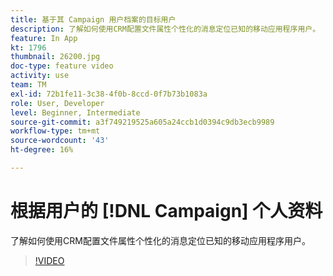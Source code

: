 ```yaml
---
title: 基于其 Campaign 用户档案的目标用户
description: 了解如何使用CRM配置文件属性个性化的消息定位已知的移动应用程序用户。
feature: In App
kt: 1796
thumbnail: 26200.jpg
doc-type: feature video
activity: use
team: TM
exl-id: 72b1fe11-3c38-4f0b-8ccd-0f7b73b1083a
role: User, Developer
level: Beginner, Intermediate
source-git-commit: a3f749219525a605a24ccb1d0394c9db3ecb9989
workflow-type: tm+mt
source-wordcount: '43'
ht-degree: 16%

---
```


# 根据用户的 [!DNL Campaign] 个人资料

了解如何使用CRM配置文件属性个性化的消息定位已知的移动应用程序用户。

>[!VIDEO](https://video.tv.adobe.com/v/26200?quality=12&learn=on)
